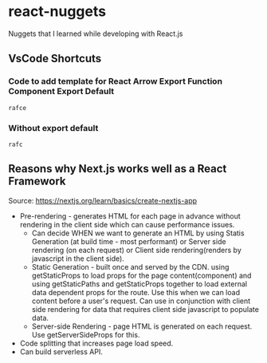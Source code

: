# react-nuggets
Nuggets that I learned while developing with React.js

## VsCode Shortcuts

### Code to add template for React Arrow Export Function Component Export Default
```code
rafce
```

### Without export default 
```code
rafc
```

## Reasons why Next.js works well as a React Framework
Source: https://nextjs.org/learn/basics/create-nextjs-app

* Pre-rendering - generates HTML for each page in advance without rendering in the client side which can cause performance issues.
  * Can decide WHEN we want to generate an HTML by using Statis Generation (at build time - most performant) or Server side rendering (on each request) or Client side rendering(renders by javascript in the client side).
  * Static Generation - built once and served by the CDN. using getStaticProps to load props for the page content(component) and using getStaticPaths and getStaticProps together to load external data dependent props for the route. Use this when we can load content before a user's request. Can use in conjunction with client side rendering for data that requires client side javascript to populate data.
  * Server-side Rendering - page HTML is generated on each request. Use getServerSideProps for this.
* Code splitting that increases page load speed.
* Can build serverless API.
